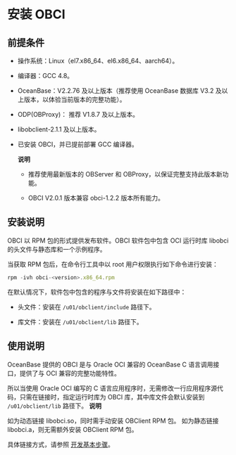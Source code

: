 安装 OBCI 
============================



前提条件 
-------------------------

* 操作系统：Linux（el7.x86_64、el6.x86_64、aarch64）。

  

* 编译器：GCC 4.8。

  

* OceanBase：V2.2.76 及以上版本（推荐使用 OceanBase 数据库 V3.2 及以上版本，以体验当前版本的完整功能）。

  

* ODP(OBProxy)： 推荐 V1.8.7 及以上版本。

  

* libobclient-2.1.1 及以上版本。

  

* 已安装 OBCI，并已提前部署 GCC 编译器。

  **说明**

  
  * 推荐使用最新版本的 OBServer 和 OBProxy，以保证完整支持此版本新功能。

    
  
  * OBCI V2.0.1 版本兼容 obci-1.2.2 版本所有能力。

    
  

  
  




安装说明 
-------------------------

OBCI 以 RPM 包的形式提供发布软件。OBCI 软件包中包含 OCI 运行时库 libobci 的头文件与静态库和一个示例程序。

当获取 RPM 包后，在命令行工具中以 root 用户权限执行如下命令进行安装：

```javascript
rpm -ivh obci-<version>.x86_64.rpm
```



在默认情况下，软件包中包含的程序与文件将安装在如下路径中：

* 头文件：安装在 `/u01/obclient/include` 路径下。

  

* 库文件：安装在 `/u01/obclient/lib` 路径下。

  




使用说明 
-------------------------

OceanBase 提供的 OBCI 是与 Oracle OCI 兼容的 OceanBase C 语言调用接口，提供了与 OCI 兼容的完整功能特性。

所以当使用 Oracle OCI 编写的 C 语言应用程序时，无需修改一行应用程序源代码，只需在链接时，指定运行时库为 OBCI 库，其中库文件会默认安装到 `/u01/obclient/lib` 路径下。
**说明**



如为动态链接 libobci.so，同时需手动安装 OBClient RPM 包。
如为静态链接 libobci.a，则无需额外安装 OBClient RPM 包。

具体链接方式，请参照 [开发基本步骤](/zh-CN/6.developer-guide/1.basic-steps-of-development.md)。
